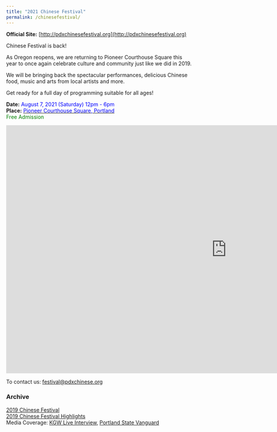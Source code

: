 ```yaml
---
title: "2021 Chinese Festival"
permalink: /chinesefestival/
---
```


**Official Site:** [http://pdxchinesefestival.org](http://pdxchinesefestival.org)

Chinese Festival is back!  

As Oregon reopens, we are returning to Pioneer Courthouse Square this year to once again celebrate culture and community just like we did in 2019.  

We will be bringing back the spectacular performances, delicious Chinese food, music and arts from local artists and more.  

Get ready for a full day of programming suitable for all ages!  

**Date:** <span style="color:blue">August 7, 2021 (Saturday) 12pm - 6pm </span>  
**Place:** [<span style="color:blue">Pioneer Courthouse Square, Portland</span>](https://www.google.com/maps/place/Pioneer+Courthouse+Square/@45.5189095,-122.6795446,19.21z/data=!4m5!3m4!1s0x54950a051d703e13:0xfebc36dc49ec79c7!8m2!3d45.5189217!4d-122.6793478)  
<span style="color:green"> Free Admission</span>


<iframe width="1189" height="669" src="https://www.youtube.com/embed/hOMUih0WrLQ" frameborder="0" allow="accelerometer; autoplay; encrypted-media; gyroscope; picture-in-picture" allowfullscreen></iframe>

To contact us: [festival@pdxchinese.org](mailto:festival@pdxchinese.org)  


### Archive

[2019 Chinese Festival](http://pdxchinese.org/chinesefestival/chinesefestival_2019/)  
[2019 Chinese Festival Highlights](http://pdxchinese.org/chinese-festival-2019/)  
Media Coverage: [KGW Live Interview](https://www.kgw.com/video/life/first-ever-pdx-chinese-festival-on-the-square/283-21872975-6fee-4122-83d1-a83449b083f5), [Portland State Vanguard](https://psuvanguard.com/oregon-chinese-coalition-hosts-chinese-festival/)
